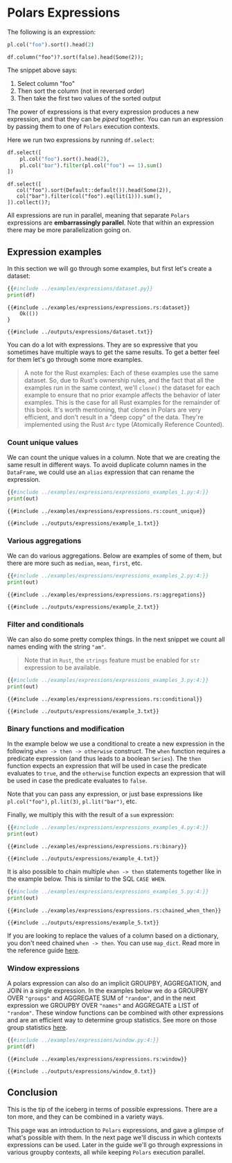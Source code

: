 # Polars Expressions

The following is an expression:

<div class="tabbed-blocks">

```python
pl.col("foo").sort().head(2)
```

```rust,noplayground
df.column("foo")?.sort(false).head(Some(2));
```

</div>

The snippet above says:

1. Select column "foo"
1. Then sort the column (not in reversed order)
1. Then take the first two values of the sorted output

The power of expressions is that every expression produces a new expression, and that they
can be *piped* together. You can run an expression by passing them to one of `Polars` execution contexts.

Here we run two expressions by running `df.select`:

<div class="tabbed-blocks">

```python
df.select([
    pl.col("foo").sort().head(2),
    pl.col("bar").filter(pl.col("foo") == 1).sum()
])
```

```rust,noplayground
df.select([
   col("foo").sort(Default::default()).head(Some(2)),
   col("bar").filter(col("foo").eq(lit(1))).sum(),
]).collect()?;
```

</div>

All expressions are run in parallel, meaning that separate `Polars` expressions are **embarrassingly parallel**. Note that within an expression there may be more parallelization going on.

## Expression examples

In this section we will go through some examples, but first let's create a dataset:

<div class="tabbed-blocks">

```python
{{#include ../examples/expressions/dataset.py}}
print(df)
```

```rust,noplayground
{{#include ../examples/expressions/expressions.rs:dataset}}
    Ok(())
}
```

</div>

```text
{{#include ../outputs/expressions/dataset.txt}}
```

You can do a lot with expressions. They are so expressive that you sometimes have
multiple ways to get the same results. To get a better feel for them let's go through some more examples.

> A note for the Rust examples:  Each of these examples use the same dataset.  So, due to Rust's ownership rules, and the fact that all the examples run in the same context, we'll `clone()` the dataset for each example to ensure that no prior example affects the behavior of later examples.  This is the case for all Rust examples for the remainder of this book.  It's worth mentioning, that clones in Polars are very efficient, and don't result in a "deep copy" of the data.  They're implemented using the Rust `Arc` type (Atomically Reference Counted).

### Count unique values

We can count the unique values in a column. Note that we are creating the same result in
different ways. To avoid duplicate column names in the `DataFrame`, we could use an
`alias` expression that can rename the expression.

<div class="tabbed-blocks">

```python
{{#include ../examples/expressions/expressions_examples_1.py:4:}}
print(out)
```

```rust,noplayground
{{#include ../examples/expressions/expressions.rs:count_unique}}
```

</div>

```text
{{#include ../outputs/expressions/example_1.txt}}
```

### Various aggregations

We can do various aggregations. Below are examples of some of them, but there are more such as
`median`, `mean`, `first`, etc.

<div class="tabbed-blocks">

```python
{{#include ../examples/expressions/expressions_examples_2.py:4:}}
print(out)
```

```rust,noplayground
{{#include ../examples/expressions/expressions.rs:aggregations}}
```

</div>

```text
{{#include ../outputs/expressions/example_2.txt}}
```

### Filter and conditionals

We can also do some pretty complex things. In the next snippet we count all names ending with the string `"am"`.

> Note that in `Rust`, the `strings` feature must be enabled for `str` expression to be available.

<div class="tabbed-blocks">

```python
{{#include ../examples/expressions/expressions_examples_3.py:4:}}
print(out)
```

```rust,noplayground
{{#include ../examples/expressions/expressions.rs:conditional}}
```

</div>

```text
{{#include ../outputs/expressions/example_3.txt}}
```

### Binary functions and modification

In the example below we use a conditional to create a new expression in the following
`when -> then -> otherwise` construct. The `when` function requires a predicate
expression (and thus leads to a boolean `Series`). The `then` function expects an
expression that will be used in case the predicate evaluates to `true`, and the `otherwise`
function expects an expression that will be used in case the predicate evaluates to `false`.

Note that you can pass any expression, or just base expressions like `pl.col("foo")`,
`pl.lit(3)`, `pl.lit("bar")`, etc.

Finally, we multiply this with the result of a `sum` expression:

<div class="tabbed-blocks">

```python
{{#include ../examples/expressions/expressions_examples_4.py:4:}}
print(out)
```

```rust,noplayground
{{#include ../examples/expressions/expressions.rs:binary}}
```

</div>

```text
{{#include ../outputs/expressions/example_4.txt}}
```

It is also possible to chain multiple `when -> then` statements together like in the example below.
This is similar to the SQL `CASE WHEN`.

<div class="tabbed-blocks">

```python
{{#include ../examples/expressions/expressions_examples_5.py:4:}}
print(out)
```

```rust,noplayground
{{#include ../examples/expressions/expressions.rs:chained_when_then}}
```

</div>

```text
{{#include ../outputs/expressions/example_5.txt}}
```

If you are looking to replace the values of a column based on a dictionary, you don't need
chained `when -> then`. You can use `map_dict`. Read more in the reference guide [here](POLARS_PY_REF_GUIDE/expressions/api/polars.Expr.map_dict.html).

### Window expressions

A polars expression can also do an implicit GROUPBY, AGGREGATION, and JOIN in a single expression.
In the examples below we do a GROUPBY OVER `"groups"` and AGGREGATE SUM of `"random"`, and in the next expression
we GROUPBY OVER `"names"` and AGGREGATE a LIST of `"random"`. These window functions can be combined with other expressions
and are an efficient way to determine group statistics. See more on those group statistics [here](POLARS_PY_REF_GUIDE/expressions/aggregation.html).

<div class="tabbed-blocks">

```python
{{#include ../examples/expressions/window.py:4:}}
print(df)
```

```rust,noplayground
{{#include ../examples/expressions/expressions.rs:window}}
```

</div>

```text
{{#include ../outputs/expressions/window_0.txt}}
```

## Conclusion

This is the tip of the iceberg in terms of possible expressions. There are a ton more, and they
can be combined in a variety ways.

This page was an introduction to `Polars` expressions, and gave a glimpse of what's
possible with them. In the next page we'll discuss in which contexts expressions can be used. Later in the guide we'll go through expressions in various groupby contexts, all while keeping `Polars` execution parallel.
